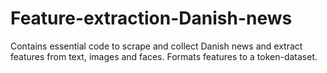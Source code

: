 # Feature-extraction-Danish-news
Contains essential code to scrape and collect Danish news and extract features from text, images and faces. Formats features to a token-dataset. 
